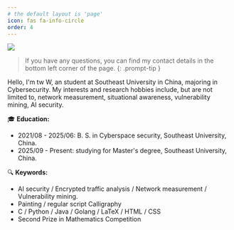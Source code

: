 ```yaml
---
# the default layout is 'page'
icon: fas fa-info-circle
order: 4
---
```


![](https://imgbed.7ingwe1.top/file/1759407194714_3.jpg)

> 
> If you have any questions, you can find my contact details in the bottom left corner of the page.
> {: .prompt-tip }

Hello, I'm tw W, an student at Southeast University in China, majoring in Cybersecurity. My interests and research hobbies include, but are not limited to, network measurement, situational awareness, vulnerability mining, AI security.





🎓 **Education:**

- 2021/08 - 2025/06: B. S. in Cyberspace security, Southeast University, China.
- 2025/09 - Present: studying for Master's degree, Southeast University, China.

🔍 **Keywords:**

- AI security / Encrypted traffic analysis / Network measurement / Vulnerability mining.
- Painting / regular script Calligraphy
- C  / Python / Java / Golang / LaTeX / HTML / CSS
- Second Prize in Mathematics Competition

